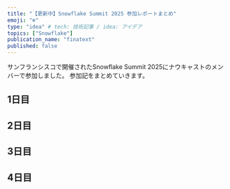 ```yaml
---
title: "【更新中】Snowflake Summit 2025 参加レポートまとめ"
emoji: "❄️"
type: "idea" # tech: 技術記事 / idea: アイデア
topics: ["Snowflake"]
publication_name: "finatext"
published: false
---
```


サンフランシスコで開催されたSnowflake Summit 2025にナウキャストのメンバーで参加しました。
参加記をまとめていきます。

## 1日目

## 2日目

## 3日目

## 4日目
